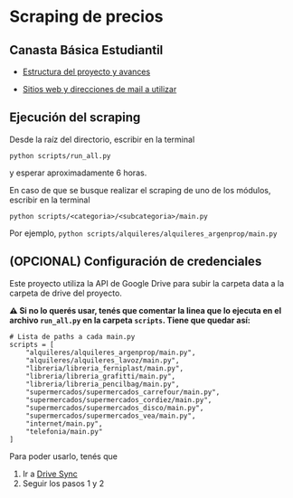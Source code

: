 # Scraping de precios
## Canasta Básica Estudiantil

- [Estructura del proyecto y avances](https://gitmind.com/app/docs/mss9thvm)

- [Sitios web y direcciones de mail a utilizar](https://docs.google.com/document/d/13MpGGDrN_KKaTUKt0wFvzooiDy8hsn8pJkmCBJO5_9s/edit?usp=sharing)

## Ejecución del scraping

Desde la raíz del directorio, escribir en la terminal 

```
python scripts/run_all.py
```
y esperar aproximadamente 6 horas.

En caso de que se busque realizar el scraping de uno de los módulos, escribir en la terminal

```
python scripts/<categoria>/<subcategoria>/main.py
```
Por ejemplo, `python scripts/alquileres/alquileres_argenprop/main.py`

## (OPCIONAL) Configuración de credenciales

Este proyecto utiliza la API de Google Drive para subir la carpeta data a la carpeta de drive del proyecto. 

**⚠️ Si no lo querés usar, tenés que comentar la linea que lo ejecuta en el archivo `run_all.py` en la carpeta `scripts`. Tiene que quedar así:**

```
# Lista de paths a cada main.py
scripts = [
    "alquileres/alquileres_argenprop/main.py",
    "alquileres/alquileres_lavoz/main.py",
    "libreria/libreria_ferniplast/main.py",
    "libreria/libreria_grafitti/main.py",
    "libreria/libreria_pencilbag/main.py",
    "supermercados/supermercados_carrefour/main.py",
    "supermercados/supermercados_cordiez/main.py",  
    "supermercados/supermercados_disco/main.py",
    "supermercados/supermercados_vea/main.py",
    "internet/main.py",
    "telefonia/main.py"
]
```

Para poder usarlo, tenés que

1. Ir a [Drive Sync](https://expertbeacon.com/how-to-upload-files-to-google-drive-with-python-in-2023/#google_vignette)
2. Seguir los pasos 1 y 2

